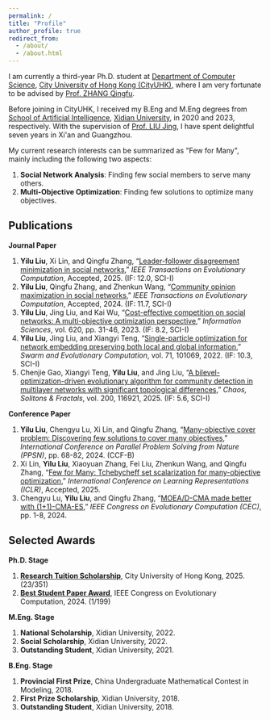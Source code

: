 ```yaml
---
permalink: /
title: "Profile"
author_profile: true
redirect_from: 
  - /about/
  - /about.html
---
```


I am currently a third-year Ph.D. student at [Department of Computer Science](https://www.cs.cityu.edu.hk/), [City University of Hong Kong (CityUHK)](https://www.cityu.edu.hk/), where I am very fortunate to be advised by [Prof. ZHANG Qingfu](https://www.cs.cityu.edu.hk/~qzhan7/index.html). 

Before joining in CityUHK, I received my B.Eng and M.Eng degrees from [School of Artificial Intelligence](https://sai.xidian.edu.cn/), [Xidian University](https://www.xidian.edu.cn/), in 2020 and 2023, respectively. With the supervision of [Prof. LIU Jing](https://faculty.xidian.edu.cn/LJ22/zh_CN/index/339621/list/), I have spent delightful seven years in Xi'an and Guangzhou.

My current research interests can be summarized as "Few for Many", mainly including the following two aspects:
1. **Social Network Analysis**: Finding few social members to serve many others.
2. **Multi-Objective Optimization**: Finding few solutions to optimize many objectives.


Publications
------
**Journal Paper**
1. **Yilu Liu**, Xi Lin, and Qingfu Zhang, “[Leader-follower disagreement minimization in social networks](https://ieeexplore.ieee.org/document/10999065),” *IEEE Transactions on Evolutionary Computation*, Accepted, 2025. (IF: 12.0, SCI-I)
2. **Yilu Liu**, Qingfu Zhang, and Zhenkun Wang, “[Community opinion maximization in social networks](https://ieeexplore.ieee.org/abstract/document/10606097),” *IEEE Transactions on Evolutionary Computation*, Accepted, 2024. (IF: 11.7, SCI-I)
3. **Yilu Liu**, Jing Liu, and Kai Wu, “[Cost-effective competition on social networks: A multi-objective optimization perspective](https://www.sciencedirect.com/science/article/pii/S0020025522013366),” *Information Sciences*, vol. 620, pp. 31-46, 2023. (IF: 8.2, SCI-I)
4. **Yilu Liu**, Jing Liu, and Xiangyi Teng, “[Single-particle optimization for network embedding preserving both local and global information](https://www.sciencedirect.com/science/article/pii/S2210650222000414),” *Swarm and Evolutionary Computation*, vol. 71, 101069, 2022. (IF: 10.3, SCI-I)
5. Chenjie Gao, Xiangyi Teng, **Yilu Liu**, and Jing Liu, “[A bilevel-optimization-driven evolutionary algorithm for community detection in multilayer networks with significant topological differences](https://www.sciencedirect.com/science/article/pii/S0960077925009348),” *Chaos, Solitons & Fractals*, vol. 200, 116921, 2025. (IF: 5.6, SCI-I)

**Conference Paper**
1. **Yilu Liu**, Chengyu Lu, Xi Lin, and Qingfu Zhang, “[Many-objective cover problem: Discovering few solutions to cover many objectives](https://link.springer.com/chapter/10.1007/978-3-031-70085-9_5),” *International Conference on Parallel Problem Solving from Nature (PPSN)*, pp. 68-82, 2024. (CCF-B)
2. Xi Lin, **Yilu Liu**, Xiaoyuan Zhang, Fei Liu, Zhenkun Wang, and Qingfu Zhang, “[Few for Many: Tchebycheff set scalarization for many-objective optimization](https://arxiv.org/pdf/2405.19650),” *International Conference on Learning Representations (ICLR)*, Accepted, 2025.
3. Chengyu Lu, **Yilu Liu**, and Qingfu Zhang, “[MOEA/D-CMA made better with (1+1)-CMA-ES](https://ieeexplore.ieee.org/abstract/document/10612007),” *IEEE Congress on Evolutionary Computation (CEC)*, pp. 1-8, 2024.


Selected Awards
------
**Ph.D. Stage**
1. **[Research Tuition Scholarship](https://scholars.cityu.edu.hk/en/prizes/research-tuition-scholarship-2206)**, City University of Hong Kong, 2025. (23/351)
2. **[Best Student Paper Award](https://2024.ieeewcci.org/program/awards)**, IEEE Congress on Evolutionary Computation, 2024. (1/199)

**M.Eng. Stage** 
1. **National Scholarship**, Xidian University, 2022.
2. **Social Scholarship**, Xidian University, 2022.
3. **Outstanding Student**, Xidian University, 2021.

**B.Eng. Stage**
1. **Provincial First Prize**, China Undergraduate Mathematical Contest in Modeling, 2018.
2. **First Prize Scholarship**, Xidian University, 2018.
3. **Outstanding Student**, Xidian University, 2018.

